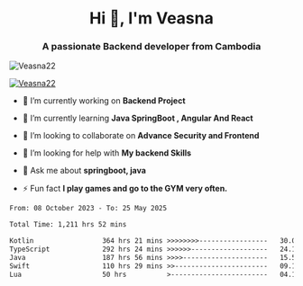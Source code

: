 <h1 align="center">Hi 👋, I'm Veasna</h1>
<h3 align="center">A passionate Backend developer from Cambodia</h3>

<p align="left"> <img src="https://komarev.com/ghpvc/?username=Veasna22&label=Profile%20views&color=0e75b6&style=flat" alt="Veasna22" /> </p>

<p align="left"> <a href="https://github.com/ryo-ma/github-profile-trophy"><img src="https://github-profile-trophy.vercel.app/?username=veasna22&theme=dracula" alt="Veasna22" /></a> </p>

- 🔭 I’m currently working on **Backend Project**

- 🌱 I’m currently learning **Java SpringBoot , Angular And React**

- 👯 I’m looking to collaborate on **Advance Security and Frontend**

- 🤝 I’m looking for help with **My backend Skills**

- 💬 Ask me about **springboot, java**

- ⚡ Fun fact **I play games and go to the GYM very often.**

<!--START_SECTION:waka-->

```txt
From: 08 October 2023 - To: 25 May 2025

Total Time: 1,211 hrs 52 mins

Kotlin                 364 hrs 21 mins >>>>>>>>-----------------   30.07 %
TypeScript             292 hrs 24 mins >>>>>>-------------------   24.13 %
Java                   187 hrs 56 mins >>>>---------------------   15.51 %
Swift                  110 hrs 29 mins >>-----------------------   09.12 %
Lua                    50 hrs          >------------------------   04.13 %
```

<!--END_SECTION:waka-->
